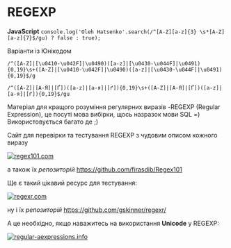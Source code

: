 # REGEXP

<strong>JavaScript</strong>
```console.log('Oleh Hatsenko'.search(/^[A-Z][a-z]{3} \s*[A-Z][a-z]{7}$/gu) ? false : true);```

Варіанти із Юнікодом

```/^([A-Z]|[\u0410-\u042F]|\u0490)([a-z]|[\u0430-\u044F]|\u0491){0,19}\s+([A-Z]|[\u0410-\u042F]|\u0490)([a-z]|[\u0430-\u044F]|\u0491){0,19}$/g```

```/^([A-Z]|[А-Я]|[Ґ])([a-z]|[а-я]|[ґ]){0,19}\s+([A-Z]|[А-Я]|[Ґ])([a-z]|[а-я]|[ґ]){0,19}$/gu```

Матеріал для кращого розуміння регулярних виразів -REGEXP (Regular Expression), це посуті мова вибірки, щось назразок мови SQL =)
Використовується багато де ;)

Сайт для перевірки та тестування REGEXP з чудовим описом кожного виразу

[![regex101.com](https://regex101.com/static/assets/android-icon-192x192.png)](https://regex101.com/r/06kFc0/1)

а також їх <em>репозиторій</em> https://github.com/firasdib/Regex101

Ще є такий цікавий ресурс для тестування:

[![regexr.com](https://regexr.com//assets/icons/android-chrome-192x192.png)](https://regexr.com/)

ну і їх <em>репозиторій</em> https://github.com/gskinner/regexr/

А це необхідно, якщо наважитесь на використання <strong>Unicode</strong> у REGEXP:

[![regular-aexpressions.info](https://www.regular-expressions.info/img/header125.png)](https://www.regular-expressions.info/unicode.html)
